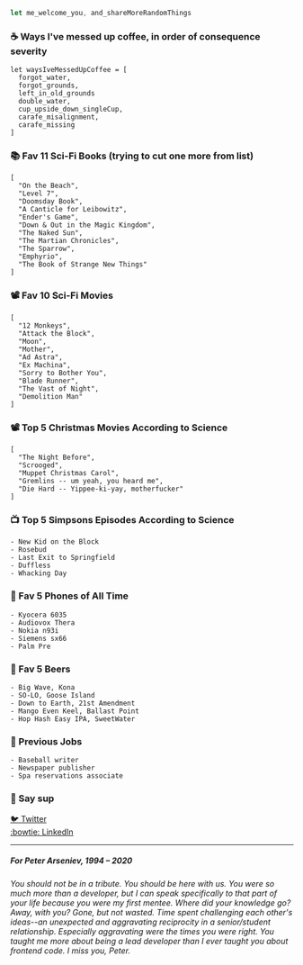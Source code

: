 ```javascript
let me_welcome_you, and_shareMoreRandomThings
```

### ☕ Ways I've messed up coffee, in order of consequence severity
```
let waysIveMessedUpCoffee = [
  forgot_water,
  forgot_grounds,
  left_in_old_grounds
  double_water,
  cup_upside_down_singleCup,
  carafe_misalignment,
  carafe_missing
]
```

### 📚 Fav 11 Sci-Fi Books (trying to cut one more from list)
```
[
  "On the Beach",
  "Level 7",
  "Doomsday Book",
  "A Canticle for Leibowitz",
  "Ender's Game",
  "Down & Out in the Magic Kingdom",
  "The Naked Sun",
  "The Martian Chronicles",
  "The Sparrow",
  "Emphyrio",
  "The Book of Strange New Things"
]
```

### 📽️ Fav 10 Sci-Fi Movies
```
[
  "12 Monkeys",
  "Attack the Block",
  "Moon",
  "Mother",
  "Ad Astra",
  "Ex Machina",
  "Sorry to Bother You",
  "Blade Runner",
  "The Vast of Night",
  "Demolition Man"
]
```


### 📽️ Top 5 Christmas Movies According to Science
```
[
  "The Night Before",
  "Scrooged",
  "Muppet Christmas Carol",
  "Gremlins -- um yeah, you heard me",
  "Die Hard -- Yippee-ki-yay, motherfucker"
]
```

### 📺 Top 5 Simpsons Episodes According to Science
```
- New Kid on the Block
- Rosebud
- Last Exit to Springfield
- Duffless
- Whacking Day
```

### 📱 Fav 5 Phones of All Time
```
- Kyocera 6035
- Audiovox Thera
- Nokia n93i
- Siemens sx66
- Palm Pre
```

### 🍺 Fav 5 Beers
```
- Big Wave, Kona
- SO-LO, Goose Island
- Down to Earth, 21st Amendment
- Mango Even Keel, Ballast Point
- Hop Hash Easy IPA, SweetWater
```

### 💼 Previous Jobs
```
- Baseball writer
- Newspaper publisher
- Spa reservations associate
```

### 👋 Say sup
<a href="https://twitter.com/neanderthalian" target="_blank">🐦 Twitter</a>
<br/>
<a href="https://www.linkedin.com/in/jeremybatesdc/" target="_blank">:bowtie: LinkedIn</a>

---

##### For Peter Arseniev, 1994 – 2020
###### You should not be in a tribute. You should be here with us. You were so much more than a developer, but I can speak specifically to that part of your life because you were my first mentee. Where did your knowledge go? Away, with you? Gone, but not wasted. Time spent challenging each other's ideas--an unexpected and aggravating reciprocity in a senior/student relationship. Especially aggravating were the times you were right. You taught me more about being a lead developer than I ever taught you about frontend code. I miss you, Peter.
